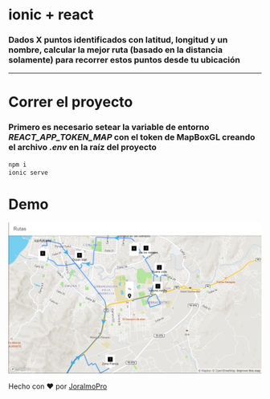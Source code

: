 # ionic + react
### Dados X puntos identificados con latitud, longitud y un nombre, calcular la mejor ruta (basado en la distancia solamente) para recorrer estos puntos desde tu ubicación
---
# Correr el proyecto

### Primero es necesario setear la variable de entorno _REACT_APP_TOKEN_MAP_ con el token de MapBoxGL creando el archivo _.env_ en la raíz del proyecto

```
npm i
ionic serve
```

# Demo

[![](./src/assets/Screenshot.png)](#)

Hecho con ❤️ por [JoralmoPro](https://www.linkedin.com/in/joralmopro/)
